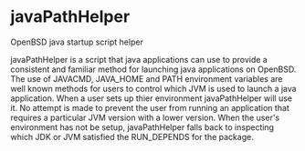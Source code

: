 # javaPathHelper
OpenBSD java startup script helper

javaPathHelper is a script that java applications can use to provide a
consistent and familiar method for launching java applications on
OpenBSD. The use of JAVACMD, JAVA_HOME and PATH environment variables are
well known methods for users to control which JVM is used to launch a
java application.  When a user sets up thier environment javaPathHelper
will use it. No attempt is made to prevent the user from running an
application that requires a particular JVM version with a lower version.
When the user's environment has not be setup, javaPathHelper falls back
to inspecting which JDK or JVM satisfied the RUN_DEPENDS for the
package.
